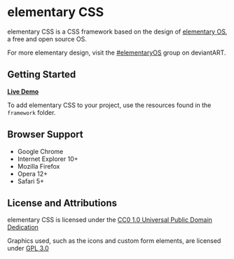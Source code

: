 # elementary CSS

elementary CSS is a CSS framework based on the design of [elementary OS](http://elementaryos.org/), a free and open source OS.

For more elementary design, visit the [#elementaryOS](http://elementaryos.deviantart.com/) group on deviantART.

## Getting Started

**[Live Demo](http://nateify.github.com/elementary-CSS/)**

To add elementary CSS to your project, use the resources found in the `framework` folder.

## Browser Support

* Google Chrome
* Internet Explorer 10+
* Mozilla Firefox
* Opera 12+
* Safari 5+

## License and Attributions

elementary CSS is licensed under the [CC0 1.0 Universal Public Domain Dedication](http://creativecommons.org/publicdomain/zero/1.0/)

Graphics used, such as the icons and custom form elements, are licensed under [GPL 3.0](http://www.gnu.org/licenses/gpl-3.0.txt)
